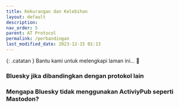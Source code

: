 ```yaml
---
title: Kekurangan dan Kelebihan
layout: default
description: 
nav_order: 5
parent: AT Protocol
permalink: /perbandingan
last_modified_date: 2023-12-15 01:13
---
```


{: .catatan }
Bantu kami untuk melengkapi laman ini... 🥺

### Bluesky jika dibandingkan dengan protokol lain

### Mengapa Bluesky tidak menggunakan ActiviyPub seperti Mastodon?